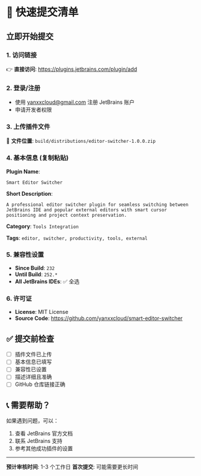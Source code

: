 # 🚀 快速提交清单

## 立即开始提交

### 1. 访问链接
👉 **直接访问**: https://plugins.jetbrains.com/plugin/add

### 2. 登录/注册
- 使用 yanxxcloud@gmail.com 注册 JetBrains 账户
- 申请开发者权限

### 3. 上传插件文件
📁 **文件位置**: `build/distributions/editor-switcher-1.0.0.zip`

### 4. 基本信息 (复制粘贴)

**Plugin Name**: 
```
Smart Editor Switcher
```

**Short Description**:
```
A professional editor switcher plugin for seamless switching between JetBrains IDE and popular external editors with smart cursor positioning and project context preservation.
```

**Category**: `Tools Integration`

**Tags**: `editor, switcher, productivity, tools, external`

### 5. 兼容性设置
- **Since Build**: `232`
- **Until Build**: `252.*`
- **All JetBrains IDEs**: ✅ 全选

### 6. 许可证
- **License**: MIT License
- **Source Code**: https://github.com/yanxxcloud/smart-editor-switcher

## ✅ 提交前检查

- [ ] 插件文件已上传
- [ ] 基本信息已填写
- [ ] 兼容性已设置
- [ ] 描述详细且准确
- [ ] GitHub 仓库链接正确

## 📞 需要帮助？

如果遇到问题，可以：
1. 查看 JetBrains 官方文档
2. 联系 JetBrains 支持
3. 参考其他成功插件的设置

---

**预计审核时间**: 1-3 个工作日
**首次提交**: 可能需要更长时间